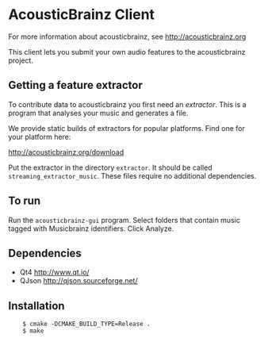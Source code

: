 AcousticBrainz Client
=====================


For more information about acousticbrainz, see http://acousticbrainz.org

This client lets you submit your own audio features to the acousticbrainz project.

Getting a feature extractor
---------------------------
To contribute data to acousticbrainz you first need an _extractor_. This is a
program that analyses your music and generates a file.

We provide static builds of extractors for popular platforms. Find one
for your platform here:

http://acousticbrainz.org/download

Put the extractor in the directory `extractor`. It should be called `streaming_extractor_music`.
These files require no additional dependencies.

To run
------

Run the `acousticbrainz-gui` program. Select folders that contain music tagged with
Musicbrainz identifiers. Click Analyze.

Dependencies
------------

 * Qt4 <http://www.qt.io/>
 * QJson <http://qjson.sourceforge.net/>

Installation
------------

```
    $ cmake -DCMAKE_BUILD_TYPE=Release .
    $ make
```
